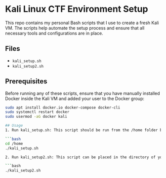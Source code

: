# Kali Linux CTF Environment Setup

This repo contains my personal Bash scripts that I use to create a fresh Kali VM. The scripts help automate the setup process and ensure that all necessary tools and configurations are in place.

## Files

- `kali_setup.sh`
- `kali_setup2.sh`

## Prerequisites

Before running any of these scripts, ensure that you have manually installed Docker inside the Kali VM and added your user to the Docker group:

```bash
sudo apt install docker.io docker-compose docker-cli
sudo systemctl restart docker
sudo usermod -aG docker kali

## Usage
1. Run kali_setup.sh: This script should be run from the /home folder before using the second script.

```bash
cd /home
./kali_setup.sh

2. Run kali_setup2.sh: This script can be placed in the directory of your choice and will create a directory structure for the CTF machine you want to exploit.

```bash
./kali_setup2.sh
